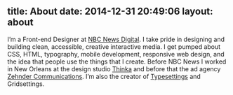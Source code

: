 title: About
date: 2014-12-31 20:49:06
layout: about
---

<span class=dropcap>I</span>’m a Front-end Designer at [NBC News Digital](http://www.nbcuni.com/digital/nbc-news-digital/ "NBC News Digital"). I take pride in designing and building clean, accessible, creative interactive media. I get pumped about CSS, HTML, typography, mobile development, responsive web design, and the idea that people use the things that I create. Before NBC News I worked in New Orleans at the design studio [Thinka](http://thinkabig.com/ "Thinka") and before that the ad agency [Zehnder Communications](http://z-comm.com/ "Zehnder Communications"). I’m also the creator of [Typesettings](http://typesettings.io/ "Typesettings") and Gridsettings.